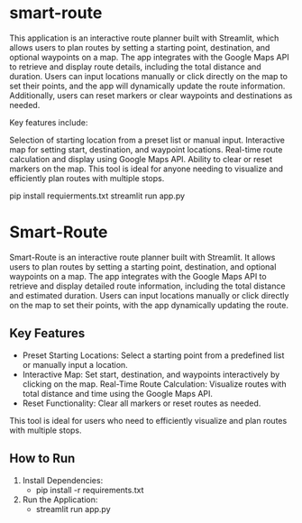 # smart-route

This application is an interactive route planner built with Streamlit, which allows users to plan routes by setting a starting point, destination, and optional waypoints on a map. The app integrates with the Google Maps API to retrieve and display route details, including the total distance and duration. Users can input locations manually or click directly on the map to set their points, and the app will dynamically update the route information. Additionally, users can reset markers or clear waypoints and destinations as needed.

Key features include:

Selection of starting location from a preset list or manual input.
Interactive map for setting start, destination, and waypoint locations.
Real-time route calculation and display using Google Maps API.
Ability to clear or reset markers on the map.
This tool is ideal for anyone needing to visualize and efficiently plan routes with multiple stops.

pip install requierments.txt
streamlit run app.py


# Smart-Route
Smart-Route is an interactive route planner built with Streamlit. It allows users to plan routes by setting a starting point, destination, and optional waypoints on a map. The app integrates with the Google Maps API to retrieve and display detailed route information, including the total distance and estimated duration. Users can input locations manually or click directly on the map to set their points, with the app dynamically updating the route.

## Key Features
- Preset Starting Locations: Select a starting point from a predefined list or manually input a location.
- Interactive Map: Set start, destination, and waypoints interactively by clicking on the map.
Real-Time Route Calculation: Visualize routes with total distance and time using the Google Maps API.
- Reset Functionality: Clear all markers or reset routes as needed.

This tool is ideal for users who need to efficiently visualize and plan routes with multiple stops.

## How to Run
  1) Install Dependencies:
     - pip install -r requirements.txt
  2) Run the Application:
     - streamlit run app.py
